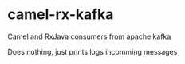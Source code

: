 # camel-rx-kafka
Camel and RxJava consumers from apache kafka

Does nothing, just prints logs incomming messages
